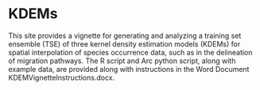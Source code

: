 # KDEMs
This site provides a vignette for generating and analyzing a training set ensemble (TSE) of three kernel density estimation models (KDEMs) for spatial interpolation of species occurrence data, such as in the delineation of migration pathways. The R script and Arc python script, along with example data, are provided along with instructions in the Word Document KDEMVignetteInstructions.docx.

